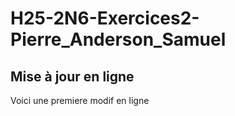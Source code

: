 # H25-2N6-Exercices2-Pierre_Anderson_Samuel

## Mise à jour en ligne
Voici une premiere modif en ligne

